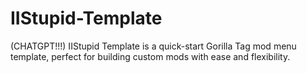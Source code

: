 # IIStupid-Template
(CHATGPT!!!)   IIStupid Template is a quick-start Gorilla Tag mod menu template, perfect for building custom mods with ease and flexibility.
